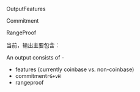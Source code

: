 OutputFeatures

Commitment

RangeProof



当前，输出主要包含：

An output consists of -

* features \(currently coinbase vs. non-coinbase\)
* commitment`rG+vH`
* rangeproof



